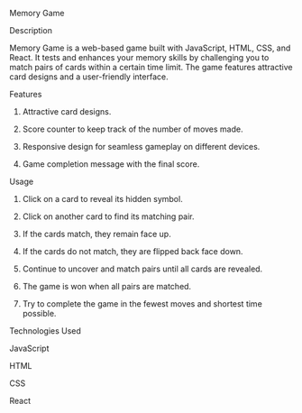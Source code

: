 
Memory Game


Description

Memory Game is a web-based game built with JavaScript, HTML, CSS, and React. It tests and enhances your memory skills by challenging you to match pairs of cards within a certain time limit. The game features attractive card designs and a user-friendly interface.

Features 

1. Attractive card designs.

2. Score counter to keep track of the number of moves made.

3. Responsive design for seamless gameplay on different devices.

4. Game completion message with the final score.


Usage

1. Click on a card to reveal its hidden symbol.

2. Click on another card to find its matching pair.

3. If the cards match, they remain face up.

4. If the cards do not match, they are flipped back face down.

5. Continue to uncover and match pairs until all cards are revealed.

6. The game is won when all pairs are matched.

7. Try to complete the game in the fewest moves and shortest time possible.


Technologies Used

JavaScript

HTML

CSS

React

